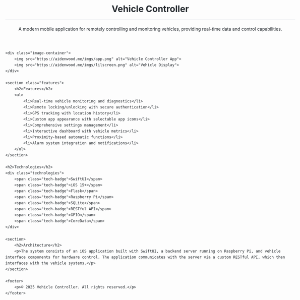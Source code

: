 <!DOCTYPE html>
<html lang="en">
<head>
    <meta charset="UTF-8">
    <meta name="viewport" content="width=device-width, initial-scale=1.0">
    <title>Vehicle Controller</title>
    <style>
        body {
            font-family: -apple-system, BlinkMacSystemFont, "Segoe UI", Roboto, Helvetica, Arial, sans-serif;
            line-height: 1.6;
            color: #24292e;
            max-width: 1000px;
            margin: 0 auto;
            padding: 20px;
        }
        h1 {
            padding-bottom: 10px;
            border-bottom: 1px solid #eaecef;
        }
        .image-container {
            display: flex;
            justify-content: center;
            flex-wrap: wrap;
            gap: 20px;
            margin: 30px 0;
        }
        .image-container img {
            max-width: 100%;
            height: auto;
            border-radius: 5px;
            box-shadow: 0 4px 6px rgba(0, 0, 0, 0.1);
        }
        @media (min-width: 768px) {
            .image-container img {
                max-width: 45%;
            }
        }
        .features {
            background-color: #f6f8fa;
            padding: 20px;
            border-radius: 5px;
            margin: 20px 0;
        }
        .technologies {
            display: flex;
            flex-wrap: wrap;
            gap: 10px;
            margin: 20px 0;
        }
        .tech-badge {
            background-color: #0366d6;
            color: white;
            padding: 5px 10px;
            border-radius: 15px;
            font-size: 14px;
        }
        footer {
            margin-top: 30px;
            font-size: 14px;
            color: #6a737d;
            text-align: center;
        }
    </style>
</head>
<body>
    <header>
        <h1>Vehicle Controller</h1>
        <p>A modern mobile application for remotely controlling and monitoring vehicles, providing real-time data and control capabilities.</p>
    </header>

    <div class="image-container">
        <img src="https://aidenwood.me/imgs/app.png" alt="Vehicle Controller App">
        <img src="https://aidenwood.me/imgs/lilscreen.png" alt="Vehicle Display">
    </div>

    <section class="features">
        <h2>Features</h2>
        <ul>
            <li>Real-time vehicle monitoring and diagnostics</li>
            <li>Remote locking/unlocking with secure authentication</li>
            <li>GPS tracking with location history</li>
            <li>Custom app appearance with selectable app icons</li>
            <li>Comprehensive settings management</li>
            <li>Interactive dashboard with vehicle metrics</li>
            <li>Proximity-based automatic functions</li>
            <li>Alarm system integration and notifications</li>
        </ul>
    </section>

    <h2>Technologies</h2>
    <div class="technologies">
        <span class="tech-badge">SwiftUI</span>
        <span class="tech-badge">iOS 15+</span>
        <span class="tech-badge">Flask</span>
        <span class="tech-badge">Raspberry Pi</span>
        <span class="tech-badge">SQLite</span>
        <span class="tech-badge">RESTful API</span>
        <span class="tech-badge">GPIO</span>
        <span class="tech-badge">CoreData</span>
    </div>

    <section>
        <h2>Architecture</h2>
        <p>The system consists of an iOS application built with SwiftUI, a backend server running on Raspberry Pi, and vehicle interface components for hardware control. The application communicates with the server via a custom RESTful API, which then interfaces with the vehicle systems.</p>
    </section>

    <footer>
        <p>© 2025 Vehicle Controller. All rights reserved.</p>
    </footer>
</body>
</html>
